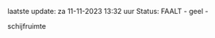 laatste update: 
za 11-11-2023 13:32   uur 
Status: FAALT - geel - 
<div class="service Y">schijfruimte</div>